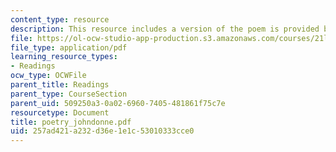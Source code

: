 ```yaml
---
content_type: resource
description: This resource includes a version of the poem is provided by John Donne.
file: https://ol-ocw-studio-app-production.s3.amazonaws.com/courses/21l-004-major-poets-fall-2001/257ad421a232d36e1e1c53010333cce0_poetry_johndonne.pdf
file_type: application/pdf
learning_resource_types:
- Readings
ocw_type: OCWFile
parent_title: Readings
parent_type: CourseSection
parent_uid: 509250a3-0a02-6960-7405-481861f75c7e
resourcetype: Document
title: poetry_johndonne.pdf
uid: 257ad421-a232-d36e-1e1c-53010333cce0
---
```

